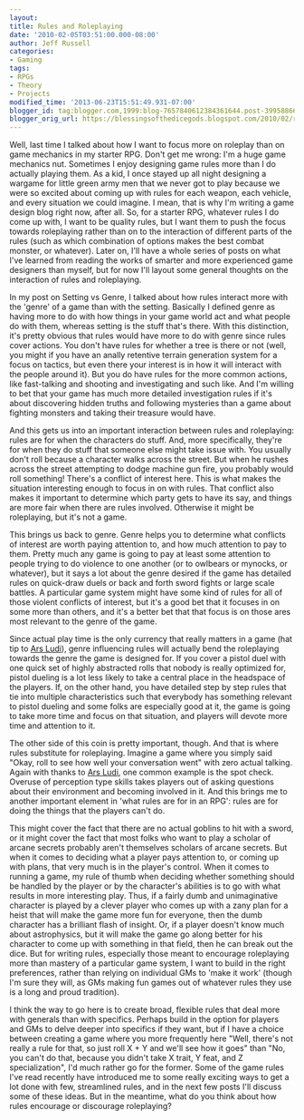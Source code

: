 ```yaml
---
layout:  
title: Rules and Roleplaying
date: '2010-02-05T03:51:00.000-08:00'
author: Jeff Russell
categories:
- Gaming
tags:
- RPGs
- Theory
- Projects
modified_time: '2013-06-23T15:51:49.931-07:00'
blogger_id: tag:blogger.com,1999:blog-7657840612384361644.post-3995886631190210479
blogger_orig_url: https://blessingsofthedicegods.blogspot.com/2010/02/rules-and-roleplaying.html
---
```


Well, last time I talked about how I want to focus more on roleplay than on game mechanics in my starter RPG. Don't get me wrong: I'm a huge game mechanics nut. Sometimes I enjoy designing game rules more than I do actually playing them. As a kid, I once stayed up all night designing a wargame for little green army men that we never got to play because we were so excited about coming up with rules for each weapon, each vehicle, and every situation we could imagine. I mean, that is why I'm writing a game design blog right now, after all. So, for a starter RPG, whatever rules I do come up with, I want to be quality rules, but I want them to push the focus towards roleplaying rather than on to the interaction of different parts of the rules (such as which combination of options makes the best combat monster, or whatever). Later on, I'll have a whole series of posts on what I've learned from reading the works of smarter and more experienced game designers than myself, but for now I'll layout some general thoughts on the interaction of rules and roleplaying.  
  
In my post on Setting vs Genre, I talked about how rules interact more with the 'genre' of a game than with the setting. Basically I defined genre as having more to do with how things in your game world act and what people do with them, whereas setting is the stuff that's there. With this distinction, it's pretty obvious that rules would have more to do with genre since rules cover actions. You don't have rules for whether a tree is there or not (well, you might if you have an anally retentive terrain generation system for a focus on tactics, but even there your interest is in how it will interact with the people around it). But you do have rules for the more common actions, like fast-talking and shooting and investigating and such like. And I'm willing to bet that your game has much more detailed investigation rules if it's about discovering hidden truths and following mysteries than a game about fighting monsters and taking their treasure would have.  
  
And this gets us into an important interaction between rules and roleplaying: rules are for when the characters do stuff. And, more specifically, they're for when they do stuff that someone else might take issue with. You usually don't roll because a character walks across the street. But when he rushes across the street attempting to dodge machine gun fire, you probably would roll something! There's a conflict of interest here. This is what makes the situation interesting enough to focus in on with rules. That conflict also makes it important to determine which party gets to have its say, and things are more fair when there are rules involved. Otherwise it might be roleplaying, but it's not a game.  
  
This brings us back to genre. Genre helps you to determine what conflicts of interest are worth paying attention to, and how much attention to pay to them. Pretty much any game is going to pay at least some attention to people trying to do violence to one another (or to owlbears or mynocks, or whatever), but it says a lot about the genre desired if the game has detailed rules on quick-draw duels or back and forth sword fights or large scale battles. A particular game system might have some kind of rules for all of those violent conflicts of interest, but it's a good bet that it focuses in on some more than others, and it's a better bet that that focus is on those ares most relevant to the genre of the game.  
  
Since actual play time is the only currency that really matters in a game (hat tip to [Ars Ludi](http://arsludi.lamemage.com)), genre influencing rules will actually bend the roleplaying towards the genre the game is designed for. If you cover a pistol duel with one quick set of highly abstracted rolls that nobody is really optimized for, pistol dueling is a lot less likely to take a central place in the headspace of the players. If, on the other hand, you have detailed step by step rules that tie into multiple characteristics such that everybody has something relevant to pistol dueling and some folks are especially good at it, the game is going to take more time and focus on that situation, and players will devote more time and attention to it.  
  
The other side of this coin is pretty important, though. And that is where rules substitute for roleplaying. Imagine a game where you simply said "Okay, roll to see how well your conversation went" with zero actual talking. Again with thanks to [Ars Ludi](http://arsludi.lamemage.com), one common example is the spot check. Overuse of perception type skills takes players out of asking questions about their environment and becoming involved in it. And this brings me to another important element in 'what rules are for in an RPG': rules are for doing the things that the players can't do.  
  
This might cover the fact that there are no actual goblins to hit with a sword, or it might cover the fact that most folks who want to play a scholar of arcane secrets probably aren't themselves scholars of arcane secrets. But when it comes to deciding what a player pays attention to, or coming up with plans, that very much is in the player's control. When it comes to running a game, my rule of thumb when deciding whether something should be handled by the player or by the character's abilities is to go with what results in more interesting play. Thus, if a fairly dumb and unimaginative character is played by a clever player who comes up with a zany plan for a heist that will make the game more fun for everyone, then the dumb character has a brilliant flash of insight. Or, if a player doesn't know much about astrophysics, but it will make the game go along better for his character to come up with something in that field, then he can break out the dice. But for writing rules, especially those meant to encourage roleplaying more than mastery of a particular game system, I want to build in the right preferences, rather than relying on individual GMs to 'make it work' (though I'm sure they will, as GMs making fun games out of whatever rules they use is a long and proud tradition).  
  
I think the way to go here is to create broad, flexible rules that deal more with generals than with specifics. Perhaps build in the option for players and GMs to delve deeper into specifics if they want, but if I have a choice between creating a game where you more frequently here "Well, there's not really a rule for that, so just roll X + Y and we'll see how it goes" than "No, you can't do that, because you didn't take X trait, Y feat, and Z specialization", I'd much rather go for the former. Some of the game rules I've read recently have introduced me to some really exciting ways to get a lot done with few, streamlined rules, and in the next few posts I'll discuss some of these ideas. But in the meantime, what do you think about how rules encourage or discourage roleplaying? 
